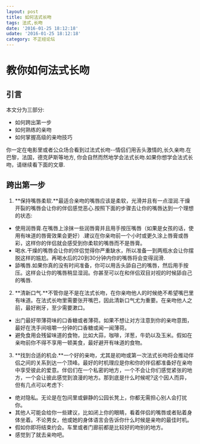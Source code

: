 ```yaml
---
layout: post
title: 如何法式长吻
tags: 法式,长吻
date: '2016-01-25 18:12:18'
udate: '2016-01-25 18:12:18'
category: 不正经论坛
---
```

[ref]: http://www.wikihow.com/French-Kiss "French Kiss"
# 教你如何法式长吻
## 引言
本文分为三部分:

* 如何跨出第一步
* 如何熟练的亲吻
* 如何掌握高级的亲吻技巧

你一定在电影里或者公众场合看到过法式长吻--情侣们用舌头激情的,长久亲吻.在巴黎，法国，德克萨斯等地方, 你会自然而然地学会法式长吻.如果你想学会法式长吻，请继续看下面的文章.

## 跨出第一步
1. **保持嘴唇柔软.**最适合亲吻的嘴唇应该是柔软，光滑并且有一点湿润.干燥开裂的嘴唇会让你的伴侣感觉恶心.按照下面的步骤去让你的嘴唇达到一个理想的状态:

* 使用润唇膏.在嘴唇上涂抹一些润唇膏并且用手按压嘴唇（如果是女孩的话，使用有味道的唇膏效果会更好）.建议在你亲吻前一个小时或更久涂上唇膏或唇彩，这样你的伴侣就会感受到你柔软的嘴唇而不是唇膏。
* 喝水.干燥的嘴唇会让你的伴侣觉得你严重缺水，所以准备一到两瓶水会让你摆脱这样的尴尬。再喝水后的20到30分钟内你的嘴唇将会变得润滑.
* 舔嘴唇.如果你真的没有时间准备，你可以用舌头舔自己的嘴唇，然后用手按压。这样会让你的嘴唇稍显湿润。你甚至可以在和伴侣双目对视的时候舔自己的嘴唇.

2. **清新口气.**不管你是不是在法式长吻，在你亲吻他人的时候绝不希望嘴巴里有味道。在法式长吻里需要张开嘴巴，因此清新口气尤为重要。在亲吻他人之前，最好刷牙，至少需要漱口。

* 出门最好带薄荷味的口香糖或者薄荷。如果不想让对方注意到你的亲吻意图，最好在洗手间咀嚼一分钟的口香糖或闻一闻薄荷。
* 避免食用会残留味道的食物，比如大蒜，咖啡，洋葱，牛奶以及玉米。假如在亲吻前你不得不享用一顿美食，最好避开有味道的食物。

3. **找到合适的机会.**一个好的亲吻，尤其是初吻或第一次法式长吻将会推动伴侣之间的关系到达一个顶峰。最好的时机理应是你和你的伴侣都准备好在亲吻中享受彼此的爱意。伴侣们在一个私密的地方，一个不会让你们感觉紧张的地方，一个会让彼此感觉到浪漫的地方。那到底是什么时候呢?这个因人而异，但有几点可以考虑下:

* 绝对隐私。无论是在包间里或僻静的公园长凳上，你都无需担心别人会打扰你。
* 其他人可能会给你一些建议，比如闭上你的眼睛，看着伴侣的嘴唇或者贴着身体坐着。不论男女，他或她的身体语言会告诉你什么时候是亲吻的最佳时机。
* 假如你即将结束约会。车里或者门廊前都是比较好的吻别的地方。
* 感觉到了就去亲吻吧。
